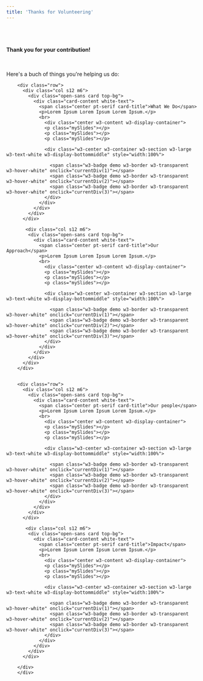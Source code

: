 ```yaml
---
title: 'Thanks for Volunteering'
---
```


<br>
<br>
<div class="section no-pad-bot" id="index-banner">
    <div class="container">
      <div class="container-inner">
         <div class="section">
           <h4 class="header pt-serif white-text">Thank you for your contribution!</h4>
        <p class="open-sans white-text" style="padding-top:2em;">Here's a buch of things you're helping us do:</p>

        <div class="row">
          <div class="col s12 m6">
            <div class="open-sans card top-bg">
              <div class="card-content white-text">
                <span class="center pt-serif card-title">What We Do</span>
                <p>Lorem Ipsum Lorem Ipsum Lorem Ipsum.</p>
                <br>
                  <div class="center w3-content w3-display-container">
                  <p class="mySlides"></p>
                  <p class="mySlides"></p>
                  <p class="mySlides"></p>
                 
                  <div class="w3-center w3-container w3-section w3-large w3-text-white w3-display-bottommiddle" style="width:100%">
                  
                    <span class="w3-badge demo w3-border w3-transparent w3-hover-white" onclick="currentDiv(1)"></span>
                    <span class="w3-badge demo w3-border w3-transparent w3-hover-white" onclick="currentDiv(2)"></span>
                    <span class="w3-badge demo w3-border w3-transparent w3-hover-white" onclick="currentDiv(3)"></span>
                  </div>
                </div>
              </div>
            </div>
          </div>

           <div class="col s12 m6">
            <div class="open-sans card top-bg">
              <div class="card-content white-text">
                <span class="center pt-serif card-title">Our Approach</span>
                <p>Lorem Ipsum Lorem Ipsum Lorem Ipsum.</p>
                <br>
                  <div class="center w3-content w3-display-container">
                  <p class="mySlides"></p>
                  <p class="mySlides"></p>
                  <p class="mySlides"></p>
                 
                  <div class="w3-center w3-container w3-section w3-large w3-text-white w3-display-bottommiddle" style="width:100%">
                  
                    <span class="w3-badge demo w3-border w3-transparent w3-hover-white" onclick="currentDiv(1)"></span>
                    <span class="w3-badge demo w3-border w3-transparent w3-hover-white" onclick="currentDiv(2)"></span>
                    <span class="w3-badge demo w3-border w3-transparent w3-hover-white" onclick="currentDiv(3)"></span>
                  </div>
                </div>
              </div>
            </div>
          </div>
        </div>

    
        <div class="row">
          <div class="col s12 m6">
            <div class="open-sans card top-bg">
              <div class="card-content white-text">
                <span class="center pt-serif card-title">Our people</span>
                <p>Lorem Ipsum Lorem Ipsum Lorem Ipsum.</p>
                <br>
                  <div class="center w3-content w3-display-container">
                  <p class="mySlides"></p>
                  <p class="mySlides"></p>
                  <p class="mySlides"></p>
                 
                  <div class="w3-center w3-container w3-section w3-large w3-text-white w3-display-bottommiddle" style="width:100%">
                  
                    <span class="w3-badge demo w3-border w3-transparent w3-hover-white" onclick="currentDiv(1)"></span>
                    <span class="w3-badge demo w3-border w3-transparent w3-hover-white" onclick="currentDiv(2)"></span>
                    <span class="w3-badge demo w3-border w3-transparent w3-hover-white" onclick="currentDiv(3)"></span>
                  </div>
                </div>
              </div>
            </div>
          </div>

           <div class="col s12 m6">
            <div class="open-sans card top-bg">
              <div class="card-content white-text">
                <span class="center pt-serif card-title">Impact</span>
                <p>Lorem Ipsum Lorem Ipsum Lorem Ipsum.</p>
                <br>
                  <div class="center w3-content w3-display-container">
                  <p class="mySlides"></p>
                  <p class="mySlides"></p>
                  <p class="mySlides"></p>
                 
                  <div class="w3-center w3-container w3-section w3-large w3-text-white w3-display-bottommiddle" style="width:100%">
                  
                    <span class="w3-badge demo w3-border w3-transparent w3-hover-white" onclick="currentDiv(1)"></span>
                    <span class="w3-badge demo w3-border w3-transparent w3-hover-white" onclick="currentDiv(2)"></span>
                    <span class="w3-badge demo w3-border w3-transparent w3-hover-white" onclick="currentDiv(3)"></span>
                  </div>
                </div>
              </div>
            </div>
          </div>

        </div>
        </div>
  </div>
</div>
